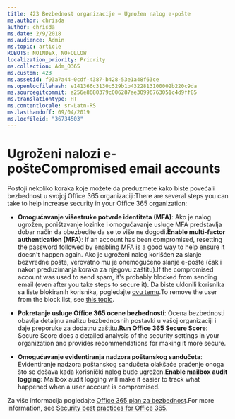 ```yaml
---
title: 423 Bezbednost organizacije – Ugrožen nalog e-pošte
ms.author: chrisda
author: chrisda
ms.date: 2/9/2018
ms.audience: Admin
ms.topic: article
ROBOTS: NOINDEX, NOFOLLOW
localization_priority: Priority
ms.collection: Adm_O365
ms.custom: 423
ms.assetid: f93a7a44-0cdf-4387-b428-53e1a48f63ce
ms.openlocfilehash: e141366c3130c529b1b4322813100002b220c9da
ms.sourcegitcommit: a256e8680379c006287ae30996763051c4d9ff85
ms.translationtype: HT
ms.contentlocale: sr-Latn-RS
ms.lasthandoff: 09/04/2019
ms.locfileid: "36734503"
---
```

# <a name="compromised-email-accounts"></a><span data-ttu-id="931f7-102">Ugroženi nalozi e-pošte</span><span class="sxs-lookup"><span data-stu-id="931f7-102">Compromised email accounts</span></span>

<span data-ttu-id="931f7-103">Postoji nekoliko koraka koje možete da preduzmete kako biste povećali bezbednost u svojoj Office 365 organizaciji:</span><span class="sxs-lookup"><span data-stu-id="931f7-103">There are several steps you can take to help increase security in your Office 365 organization:</span></span>

- <span data-ttu-id="931f7-104">**Omogućavanje višestruke potvrde identiteta (MFA)**: Ako je nalog ugrožen, poništavanje lozinke i omogućavanje usluge MFA predstavlja dobar način da obezbedite da se to više ne dogodi.</span><span class="sxs-lookup"><span data-stu-id="931f7-104">**Enable multi-factor authentication (MFA)**: If an account has been compromised, resetting the password followed by enabling MFA is a good way to help ensure it doesn't happen again.</span></span> <span data-ttu-id="931f7-105">Ako je ugroženi nalog korišćen za slanje bezvredne pošte, verovatno mu je onemogućeno slanje e-pošte (čak i nakon preduzimanja koraka za njegovu zaštitu).</span><span class="sxs-lookup"><span data-stu-id="931f7-105">If the compromised account was used to send spam, it's probably blocked from sending email (even after you take steps to secure it).</span></span> <span data-ttu-id="931f7-106">Da biste uklonili korisnika sa liste blokiranih korisnika, pogledajte [ovu temu](https://technet.microsoft.com/library/ms.exch.eac.actioncenter.aspx).</span><span class="sxs-lookup"><span data-stu-id="931f7-106">To remove the user from the block list, see [this topic](https://technet.microsoft.com/library/ms.exch.eac.actioncenter.aspx).</span></span>

- <span data-ttu-id="931f7-107">**Pokretanje usluge Office 365 ocene bezbednosti**: Ocena bezbednosti obavlja detaljnu analizu bezbednosnih postavki u vašoj organizaciji i daje preporuke za dodatnu zaštitu.</span><span class="sxs-lookup"><span data-stu-id="931f7-107">**Run Office 365 Secure Score**: Secure Score does a detailed analysis of the security settings in your organization and provides recommendations for making it more secure.</span></span>

- <span data-ttu-id="931f7-108">**Omogućavanje evidentiranja nadzora poštanskog sandučeta**: Evidentiranje nadzora poštanskog sandučeta olakšaće praćenje onoga što se dešava kada korisnički nalog bude ugrožen.</span><span class="sxs-lookup"><span data-stu-id="931f7-108">**Enable mailbox audit logging**: Mailbox audit logging will make it easier to track what happened when a user account is compromised.</span></span>

<span data-ttu-id="931f7-109">Za više informacija pogledajte [Office 365 plan za bezbednost](https://docs.microsoft.com/office365/securitycompliance/security-roadmap).</span><span class="sxs-lookup"><span data-stu-id="931f7-109">For more information, see [Security best practices for Office 365](https://docs.microsoft.com/office365/securitycompliance/security-roadmap).</span></span>
